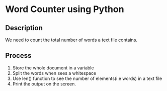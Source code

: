 # Word Counter using Python
## Description
We need to count the total number of words a text file contains.

## Process
1. Store the whole document in a variable
2. Split the words when sees a whitespace
3. Use len() function to see the number of elements(i.e words) in a text file
4. Print the output on the screen. 